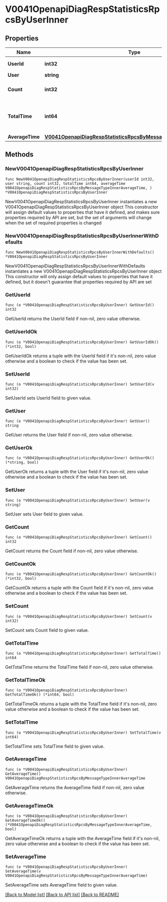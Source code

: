 # V0041OpenapiDiagRespStatisticsRpcsByUserInner

## Properties

Name | Type | Description | Notes
------------ | ------------- | ------------- | -------------
**UserId** | **int32** | user id (numeric) | 
**User** | **string** | user name | 
**Count** | **int32** | Number of RPCs received | 
**TotalTime** | **int64** | Total time spent processing RPC in seconds | 
**AverageTime** | [**V0041OpenapiDiagRespStatisticsRpcsByMessageTypeInnerAverageTime**](V0041OpenapiDiagRespStatisticsRpcsByMessageTypeInnerAverageTime.md) |  | 

## Methods

### NewV0041OpenapiDiagRespStatisticsRpcsByUserInner

`func NewV0041OpenapiDiagRespStatisticsRpcsByUserInner(userId int32, user string, count int32, totalTime int64, averageTime V0041OpenapiDiagRespStatisticsRpcsByMessageTypeInnerAverageTime, ) *V0041OpenapiDiagRespStatisticsRpcsByUserInner`

NewV0041OpenapiDiagRespStatisticsRpcsByUserInner instantiates a new V0041OpenapiDiagRespStatisticsRpcsByUserInner object
This constructor will assign default values to properties that have it defined,
and makes sure properties required by API are set, but the set of arguments
will change when the set of required properties is changed

### NewV0041OpenapiDiagRespStatisticsRpcsByUserInnerWithDefaults

`func NewV0041OpenapiDiagRespStatisticsRpcsByUserInnerWithDefaults() *V0041OpenapiDiagRespStatisticsRpcsByUserInner`

NewV0041OpenapiDiagRespStatisticsRpcsByUserInnerWithDefaults instantiates a new V0041OpenapiDiagRespStatisticsRpcsByUserInner object
This constructor will only assign default values to properties that have it defined,
but it doesn't guarantee that properties required by API are set

### GetUserId

`func (o *V0041OpenapiDiagRespStatisticsRpcsByUserInner) GetUserId() int32`

GetUserId returns the UserId field if non-nil, zero value otherwise.

### GetUserIdOk

`func (o *V0041OpenapiDiagRespStatisticsRpcsByUserInner) GetUserIdOk() (*int32, bool)`

GetUserIdOk returns a tuple with the UserId field if it's non-nil, zero value otherwise
and a boolean to check if the value has been set.

### SetUserId

`func (o *V0041OpenapiDiagRespStatisticsRpcsByUserInner) SetUserId(v int32)`

SetUserId sets UserId field to given value.


### GetUser

`func (o *V0041OpenapiDiagRespStatisticsRpcsByUserInner) GetUser() string`

GetUser returns the User field if non-nil, zero value otherwise.

### GetUserOk

`func (o *V0041OpenapiDiagRespStatisticsRpcsByUserInner) GetUserOk() (*string, bool)`

GetUserOk returns a tuple with the User field if it's non-nil, zero value otherwise
and a boolean to check if the value has been set.

### SetUser

`func (o *V0041OpenapiDiagRespStatisticsRpcsByUserInner) SetUser(v string)`

SetUser sets User field to given value.


### GetCount

`func (o *V0041OpenapiDiagRespStatisticsRpcsByUserInner) GetCount() int32`

GetCount returns the Count field if non-nil, zero value otherwise.

### GetCountOk

`func (o *V0041OpenapiDiagRespStatisticsRpcsByUserInner) GetCountOk() (*int32, bool)`

GetCountOk returns a tuple with the Count field if it's non-nil, zero value otherwise
and a boolean to check if the value has been set.

### SetCount

`func (o *V0041OpenapiDiagRespStatisticsRpcsByUserInner) SetCount(v int32)`

SetCount sets Count field to given value.


### GetTotalTime

`func (o *V0041OpenapiDiagRespStatisticsRpcsByUserInner) GetTotalTime() int64`

GetTotalTime returns the TotalTime field if non-nil, zero value otherwise.

### GetTotalTimeOk

`func (o *V0041OpenapiDiagRespStatisticsRpcsByUserInner) GetTotalTimeOk() (*int64, bool)`

GetTotalTimeOk returns a tuple with the TotalTime field if it's non-nil, zero value otherwise
and a boolean to check if the value has been set.

### SetTotalTime

`func (o *V0041OpenapiDiagRespStatisticsRpcsByUserInner) SetTotalTime(v int64)`

SetTotalTime sets TotalTime field to given value.


### GetAverageTime

`func (o *V0041OpenapiDiagRespStatisticsRpcsByUserInner) GetAverageTime() V0041OpenapiDiagRespStatisticsRpcsByMessageTypeInnerAverageTime`

GetAverageTime returns the AverageTime field if non-nil, zero value otherwise.

### GetAverageTimeOk

`func (o *V0041OpenapiDiagRespStatisticsRpcsByUserInner) GetAverageTimeOk() (*V0041OpenapiDiagRespStatisticsRpcsByMessageTypeInnerAverageTime, bool)`

GetAverageTimeOk returns a tuple with the AverageTime field if it's non-nil, zero value otherwise
and a boolean to check if the value has been set.

### SetAverageTime

`func (o *V0041OpenapiDiagRespStatisticsRpcsByUserInner) SetAverageTime(v V0041OpenapiDiagRespStatisticsRpcsByMessageTypeInnerAverageTime)`

SetAverageTime sets AverageTime field to given value.



[[Back to Model list]](../README.md#documentation-for-models) [[Back to API list]](../README.md#documentation-for-api-endpoints) [[Back to README]](../README.md)


